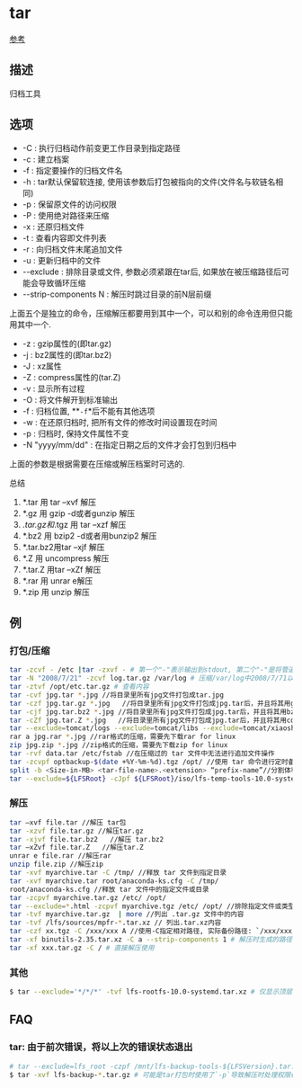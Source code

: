 # tar

[参考](https://linux.cn/article-7802-1.html)

## 描述

归档工具

## 选项

- -C : 执行归档动作前变更工作目录到指定路径
- -c : 建立档案
- -f : 指定要操作的归档文件名
- -h : tar默认保留软连接, 使用该参数后打包被指向的文件(文件名与软链名相同)
- -p : 保留原文件的访问权限
- -P : 使用绝对路径来压缩
- -x : 还原归档文件
- -t : 查看内容即文件列表
- -r : 向归档文件末尾追加文件
- -u : 更新归档中的文件
- --exclude : 排除目录或文件, 参数必须紧跟在tar后, 如果放在被压缩路径后可能会导致循环压缩
- --strip-components N : 解压时跳过目录的前N层前缀

上面五个是独立的命令，压缩解压都要用到其中一个，可以和别的命令连用但只能用其中一个.

- -z : gzip属性的(即tar.gz)
- -j : bz2属性的(即tar.bz2)
- -J : xz属性
- -Z : compress属性的(tar.Z)
- -v : 显示所有过程
- -O : 将文件解开到标准输出
- -f : 归档位置, **`-f`*后不能有其他选项
- -w : 在还原归档时, 把所有文件的修改时间设置现在时间
- -p : 归档时, 保持文件属性不变
- -N "yyyy/mm/dd" : 在指定日期之后的文件才会打包到归档中

上面的参数是根据需要在压缩或解压档案时可选的.

总结

1. *.tar 用 tar –xvf 解压
2. *.gz 用 gzip -d或者gunzip 解压
3. *.tar.gz和*.tgz 用 tar –xzf 解压
4. *.bz2 用 bzip2 -d或者用bunzip2 解压
5. *.tar.bz2用tar –xjf 解压
6. *.Z 用 uncompress 解压
7. *.tar.Z 用tar –xZf 解压
8. *.rar 用 unrar e解压
9. *.zip 用 unzip 解压

## 例

### 打包/压缩

```bash
tar -zcvf - /etc |tar -zxvf - # 第一个"-"表示输出到stdout, 第二个"-"是将管道传入的信息作为解压的数据来源
tar -N "2008/7/21" -zcvf log.tar.gz /var/log # 压缩/var/log中2008/7/71以后的文件
tar -ztvf /opt/etc.tar.gz # 查看内容
tar -cvf jpg.tar *.jpg //将目录里所有jpg文件打包成tar.jpg
tar -czf jpg.tar.gz *.jpg   //将目录里所有jpg文件打包成jpg.tar后，并且将其用gzip压缩，生成一个gzip压缩过的包，命名为jpg.tar.gz
tar -cjf jpg.tar.bz2 *.jpg //将目录里所有jpg文件打包成jpg.tar后，并且将其用bzip2压缩，生成一个bzip2压缩过的包，命名为jpg.tar.bz2
tar -cZf jpg.tar.Z *.jpg   //将目录里所有jpg文件打包成jpg.tar后，并且将其用compress压缩，生成一个umcompress压缩过的包，命名为jpg.tar.Z
tar --exclude=tomcat/logs --exclude=tomcat/libs --exclude=tomcat/xiaoshan.txt -zcvf tomcat.tar.gz tomcat # 排除logs和libs两个目录及文件xiaoshan.txt
rar a jpg.rar *.jpg //rar格式的压缩，需要先下载rar for linux
zip jpg.zip *.jpg //zip格式的压缩，需要先下载zip for linux
tar -rvf data.tar /etc/fstab //在压缩过的 tar 文件中无法进行追加文件操作
tar -zcvpf optbackup-$(date +%Y-%m-%d).tgz /opt/ //使用 tar 命令进行定时备份
split -b <Size-in-MB> <tar-file-name>.<extension> “prefix-name”//分割体积庞大的 tar 文件为多份小文件
tar --exclude=${LFSRoot} -cJpf ${LFSRoot}/iso/lfs-temp-tools-10.0-systemd-rc1.tar.xz . # tar.xz
```

### 解压

```bash
tar –xvf file.tar //解压 tar包
tar -xzvf file.tar.gz //解压tar.gz
tar -xjvf file.tar.bz2   //解压 tar.bz2
tar –xZvf file.tar.Z   //解压tar.Z
unrar e file.rar //解压rar
unzip file.zip //解压zip
tar -xvf myarchive.tar -C /tmp/ //释放 tar 文件到指定目录
tar -xvf myarchive.tar root/anaconda-ks.cfg -C /tmp/
root/anaconda-ks.cfg //释放 tar 文件中的指定文件或目录
tar -zcpvf myarchive.tar.gz /etc/ /opt/
tar --exclude=*.html -zcpvf myarchive.tgz /etc/ /opt/ //排除指定文件或类型后创建 tar 文件
tar -tvf myarchive.tar.gz  | more //列出 .tar.gz 文件中的内容
tar -tvf /lfs/sources/mpfr-*.tar.xz // 列出.tar.xz内容
tar -czf xx.tgz -C /xxx/xxx A //使用-C指定相对路径, 实际备份路径: `/xxx/xxx/A`
tar -xf binutils-2.35.tar.xz -C a --strip-components 1 # 解压时生成的路径不包括父目录`binutils-2.35`
tar -xf xxx.tar.gz -C / # 直接解压使用
```

### 其他
```bash
$ tar --exclude='*/*/*' -tvf lfs-rootfs-10.0-systemd.tar.xz # 仅显示顶层文件
```

## FAQ
### tar: 由于前次错误，将以上次的错误状态退出
```bash
# tar --exclude=lfs_root -czpf /mnt/lfs-backup-tools-${LFSVersion}.tar.gz .
$ tar -xvf lfs-backup-*.tar.gz # 可能是tar打包时使用了`-p`导致解压时处理权限(比如这里的解压后需恢复root权限)出错, 添加`sudo`后不报错
```